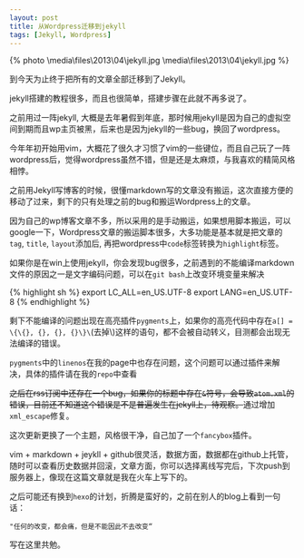 ```yaml
---
layout: post
title: 从Wordpress迁移到jekyll
tags: [Jekyll, Wordpress]
---
```


{% photo \media\files\2013\04\jekyll.jpg \media\files\2013\04\jekyll.jpg %}

到今天为止终于把所有的文章全部迁移到了Jekyll。

jekyll搭建的教程很多，而且也很简单，搭建步骤在此就不再多说了。

之前用过一阵jekyll, 大概是去年暑假到年底，那时候用jekyll是因为自己的虚拟空间到期而且wp主页被黑，后来也是因为jekyll的一些bug，换回了wordpress。

今年年初开始用vim，大概花了很久才习惯了vim的一些键位，而且自己玩了一阵wordpress后，觉得wordpress虽然不错，但是还是太麻烦，与我喜欢的精简风格相悖。

之前用Jekyll写博客的时候，很懂markdown写的文章没有搬运，这次直接方便的移动了过来，剩下的只有处理之前的bug和搬运Wordpress上的文章。

因为自己的wp博客文章不多，所以采用的是手动搬运，如果想用脚本搬运，可以google一下，Wordpress文章的搬运脚本很多，大多功能是基本就是把文章的`tag`, `title`, `layout`添加后, 再把wordpress中`code`标签转换为`highlight`标签。

如果你是在win上使用jekyll，你会发现bug很多，之前遇到的不能编译markdown文件的原因之一是文字编码问题，可以在`git bash`上改变环境变量来解决

{% highlight sh %}
export LC_ALL=en_US.UTF-8
export LANG=en_US.UTF-8
{% endhighlight %}

剩下不能编译的问题出现在高亮插件`pygments`上，如果你的高亮代码中存在`a[] = \{\{}, {}, {}, {}\}\`(去掉\\)这样的语句，都不会被自动转义，目测都会出现无法编译的错误。

`pygments`中的`linenos`在我的page中也存在问题，这个问题可以通过插件来解决，具体的插件请在我的`repo`中查看

<del>之后在rss订阅中还存在一个bug，如果你的标题中存在`&`符号，会导致`atom.xml`的错误，目前还不知道这个错误是不是普遍发生在jekyll上，待观察。</del>通过增加`xml_escape`修复。

这次更新更换了一个主题，风格很干净，自己加了一个`fancybox`插件。

vim + markdown + jeykll + github很灵活，数据方面，数据都在github上托管，随时可以查看历史数据并回滚，文章方面，你可以选择离线写完后，下次push到服务器上，像现在这篇文章就是我在火车上写下的。

之后可能还有换到`hexo`的计划，折腾是蛮好的，之前在别人的blog上看到一句话：

    "任何的改变，都会痛，但是不能因此不去改变“

写在这里共勉。
